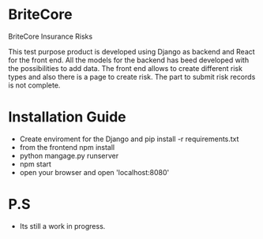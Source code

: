 # BriteCore
BriteCore Insurance Risks

This test purpose product is developed using Django as backend and React for the front end. All the models for the backend has beed developed with the possibilities to add data. The front end allows to create different risk types and also there is a page to create risk. The part to submit risk records is not complete.

# Installation Guide
- Create enviroment for the Django and pip install -r requirements.txt
- from the frontend npm install
- python mangage.py runserver
- npm start
- open your browser and open 'localhost:8080'

# P.S 
- Its still a work in progress. 
